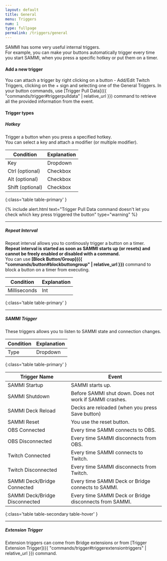 ```yaml
---
layout: default
title: General
menu: Triggers
num: 1
type: fullpage
permalink: /triggers/general
---
```


SAMMI has some very useful internal triggers.\
For example, you can make your buttons automatically trigger every time you start SAMMI, when you press a specific hotkey or put them on a timer.

#### Add a new trigger
You can attach a trigger by right clicking on a button - Add/Edit Twitch Triggers, clicking on the + sign and selecting one of the General Triggers.
In your button commands, use [Trigger Pull Data]({{ "commands/trigger#triggerpulldata" | relative_url }}) command to retrieve all the provided information from the event.

#### Trigger types


##### Hotkey

Trigger a button when you press a specified hotkey.\
You can select a key and attach a modifier (or multiple modifier).

| Condition | Explanation |
|-------|--------|
| Key | Dropdown | Key press to listen to
| Ctrl (optional) | Checkbox | Whether you want to attach Ctrl modifier, for example press CTRL+K.
| Alt (optional) | Checkbox | Whether you want to attach Alt modifier, i.e. press Alt+K.
| Shift (optional) | Checkbox | Whether you want to attach Shift modifier, i.e. press Shift+K.
{:class='table table-primary' }

{% include alert.html text="Trigger Pull Data command doesn't let you check which key press triggered the button" type="warning" %}

<hr>

##### Repeat Interval
Repeat interval allows you to continously trigger a button on a timer.\
**Repeat interval is started as soon as SAMMI starts up (or resets) and cannot be freely enabled or disabled with a command.**\
You can use **[Block Button/Group]({{ "commands/button#blockbuttongroup" | relative_url }})** command to block a button on a timer from executing.

| Condition | Explanation |
|-------|--------|
| Milliseconds | Int | How often to trigger the button.
{:class='table table-primary' }


<hr>


##### SAMMI Trigger
These triggers allows you to listen to SAMMI state and connection changes.

| Condition | Explanation |
|-------|--------|
| Type | Dropdown | Select type of the trigger.
{:class='table table-primary' }

| Trigger Name | Event |
|-------|--------|
|SAMMI Startup| SAMMI starts up.
|SAMMI Shutdown | Before SAMMI shut down. Does not work if SAMMI crashes.
|SAMMI Deck Reload| Decks are reloaded (when you press Save button)
|SAMMI Reset | You use the reset button.
|OBS Connected | Every time SAMMI connects to OBS.
|OBS Disconnected|Every time SAMMI disconnects from OBS.
|Twitch Connected | Every time SAMMI connects to Twitch.
|Twitch Disconnected |Every time SAMMI disconnects from Twitch.
|SAMMI Deck/Bridge Connected| Every time SAMMI Deck or Bridge connects to SAMMI.
|SAMMI Deck/Bridge Disconnected| Every time SAMMI Deck or Bridge disconnects from SAMMI.
{:class='table table-secondary table-hover' }

<hr>


##### Extension Trigger

Extension triggers can come from Bridge extensions or from [Trigger Extension Trigger]({{ "commands/trigger#triggerextensiontriggers" | relative_url }}) command.